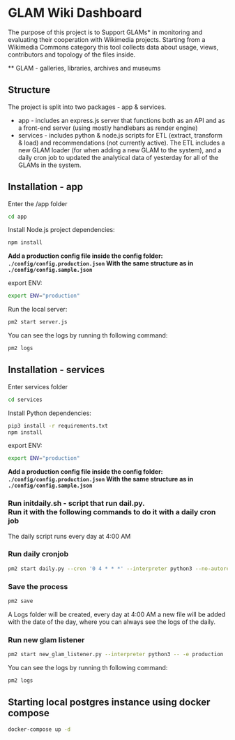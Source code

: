 # GLAM Wiki Dashboard

The purpose of this project is to Support GLAMs* in monitoring and evaluating
their cooperation with Wikimedia projects. Starting from a Wikimedia Commons
category this tool collects data about usage, views, contributors and topology
of the files inside.

** GLAM - galleries, libraries, archives and museums

## Structure

The project is split into two packages - app & services.

* app - includes an express.js server that functions both as an API and as a front-end server (using mostly handlebars as render engine)
* services - includes python & node.js scripts for ETL (extract, transform & load) and recommendations (not currently active). The ETL includes a new GLAM loader (for when adding a new GLAM to the system), and a daily cron job to updated the analytical data of yesterday for all of the GLAMs in the system.

## Installation - app

Enter the /app folder

```bash
cd app
```

Install Node.js project dependencies:

```bash
npm install
```

**Add a production config file inside the config folder: `./config/config.production.json` With the same structure as in `./config/config.sample.json`**

export ENV:

```bash
export ENV="production"
```

Run the local server:

```bash
pm2 start server.js
```

You can see the logs by running th following command:

```bash
pm2 logs
```

## Installation - services

Enter services folder

```bash
cd services
```

Install Python dependencies:

```bash
pip3 install -r requirements.txt
npm install
```

export ENV:

```bash
export ENV="production"
```

**Add a production config file inside the config folder: `./config/config.production.json` With the same structure as in `./config/config.sample.json`**


### Run initdaily.sh - script that run dail.py. <br /> Run it with the following commands to do it with a daily cron job
The daily script runs every day at 4:00 AM

### Run daily cronjob

```bash
pm2 start daily.py --cron '0 4 * * *' --interpreter python3 --no-autorestart -- -e production
```

### Save the process

```bash
pm2 save
```

A Logs folder will be created, every day  at 4:00 AM a new file will be added with the date of the day, where you can always see the logs of the daily.  <br >

### Run new glam listener

```bash
pm2 start new_glam_listener.py --interpreter python3 -- -e production
```

You can see the logs by running th following command:

```bash
pm2 logs
```

## Starting local postgres instance using docker compose

```bash
docker-compose up -d
```
